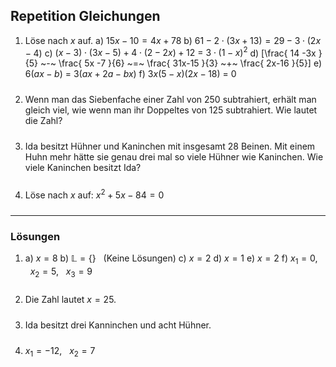 ## Repetition Gleichungen

1. Löse nach $x$ auf.
  a) $15x-10=4x+78$
  b) $61-2\cdot(3x + 13) = 29-3\cdot(2x-4)$
  c) $( x-3 )\cdot( 3x-5 ) + 4 \cdot( 2-2x ) + 12 ~=~ 3 \cdot( 1-x)^2$
  d) \[\frac{ 14 -3x }{5} ~-~ \frac{ 5x -7 }{6} ~=~ \frac{ 31x-15 }{3} ~+~ \frac{ 2x-16 }{5}\]
  e) $6( ax-b) ~=~ 3( ax+2a-bx )$
  f) $3x( 5-x )( 2x-18 )~=~0$

2. Wenn man das Siebenfache einer Zahl von 250 subtrahiert, erhält man gleich viel, wie wenn man ihr Doppeltes von 125 subtrahiert. Wie lautet die Zahl?

3. Ida besitzt Hühner und Kaninchen mit insgesamt 28 Beinen. Mit einem Huhn mehr hätte sie genau drei mal so viele Hühner wie Kaninchen. Wie viele Kaninchen besitzt Ida?

4. Löse nach $x$ auf: $x^2+5x-84 = 0$

---
### Lösungen

1. a) $x=8$
   b) $\mathbb{L}=\{\}$ &nbsp;&nbsp;(Keine Lösungen)
   c) $x=2$
   d) $x=1$
   e) $x=2$
   f) $x_1=0$, $~~x_2=5$, $~~x_3=9$

2. Die Zahl lautet $x=25$.

3. Ida besitzt drei Kanninchen und acht Hühner.

4. $x_1=-12$, $~~x_2=7$


<style type="text/css">
p {padding-bottom: 10px;}
.katex-display {
  display:inline-block;
}
@media print {
    hr {page-break-after: always;}
    div.markdown-preview { padding: 0 !important; left:0 !important; transform:translateX(0) !important;
    }
    div.markdown-preview > h1:first-child {
      margin-top:0;
    }
}
</style>

